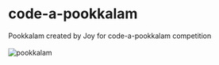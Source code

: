 # code-a-pookkalam
Pookkalam created by Joy for code-a-pookkalam competition
<br>
<br>
![pookkalam](https://github.com/AmalChandru/code-a-pookkalam/blob/main/code-a-pookkalam.svg) 
